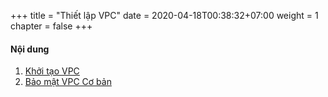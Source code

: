+++
title = "Thiết lập VPC"
date = 2020-04-18T00:38:32+07:00
weight = 1 
chapter = false
+++

#### Nội dung

1. [Khởi tạo VPC](1-create-vpc)
2. [Bảo mật VPC Cơ bản](2-vpc-security-basic)
